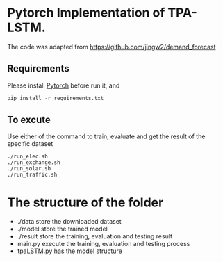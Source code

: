 # Pytorch Implementation of TPA-LSTM.

The code was adapted from https://github.com/jingw2/demand_forecast

## Requirements
Please install [Pytorch](https://pytorch.org/) before run it, and

```python
pip install -r requirements.txt
```

## To excute
Use either of the command to train, evaluate and get the result of the specific dataset
```
./run_elec.sh
./run_exchange.sh
./run_solar.sh
./run_traffic.sh
```

# The structure of the folder
- ./data store the downloaded dataset
- ./model store the trained model
- ./result store the training, evaluation and testing result
- main.py execute the training, evaluation and testing process
- tpaLSTM.py has the model structure  

